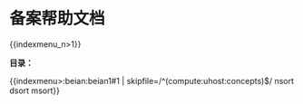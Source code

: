 # 备案帮助文档

{{indexmenu_n>1}}

**目录：**

{{indexmenu>:beian:beian1#1 | skipfile=/^(compute:uhost:concepts)$/ nsort dsort msort}}

